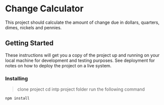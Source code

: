 # Change Calculator

This project should calculate the amount of change due in dollars, quarters, dimes, nickels and pennies.

## Getting Started

These instructions will get you a copy of the project up and running on your local machine for development and testing purposes. See deployment for notes on how to deploy the project on a live system.

### Installing

> clone project
> cd intp project folder
> run the following command

```sh
npm install
```
